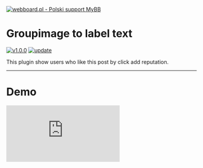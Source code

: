 [![webboard.pl - Polski support MyBB](https://mybboard.pl/images/mybbpl/logo.png "webboard - Polski support MyBB")](http://mybboard.pl "webboard - Polski support MyBB")

# Groupimage to label text

[![v1.0.0](https://img.shields.io/badge/release-v2.0.2-green.svg "v1.0.0")](https://github.com/inferno211/Groupimage-to-label-text/releases "v1.0.0") [![update](https://img.shields.io/badge/update-09.04.2018-red.svg "update")](https://github.com/inferno211/Groupimage-to-label-text/commits/master "update")

This plugin show users who like this post by click add reputation.

----
# Demo
![Ex.](https://webboard.pl/xthreads_attach.php?file=2080_1523290777_bd64e4ad/3d1d81ac0d4676d494af2c386211f27d/likepost.png)